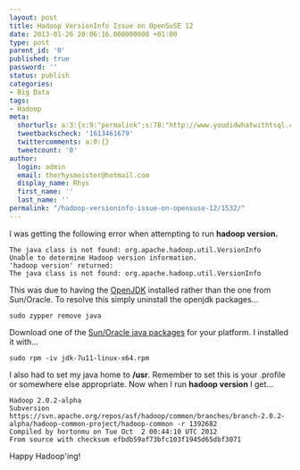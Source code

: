 ```yaml
---
layout: post
title: Hadoop VersionInfo Issue on OpenSuSE 12
date: 2013-01-26 20:06:16.000000000 +01:00
type: post
parent_id: '0'
published: true
password: ''
status: publish
categories:
- Big Data
tags:
- Hadoop
meta:
  shorturls: a:3:{s:9:"permalink";s:78:"http://www.youdidwhatwithtsql.com/hadoop-versioninfo-issue-on-opensuse-12/1532";s:7:"tinyurl";s:26:"http://tinyurl.com/a3epsp2";s:4:"isgd";s:19:"http://is.gd/vPZXD2";}
  tweetbackscheck: '1613461679'
  twittercomments: a:0:{}
  tweetcount: '0'
author:
  login: admin
  email: therhysmeister@hotmail.com
  display_name: Rhys
  first_name: ''
  last_name: ''
permalink: "/hadoop-versioninfo-issue-on-opensuse-12/1532/"
---
```

I was getting the following error when attempting to run **hadoop version.**

```
The java class is not found: org.apache.hadoop.util.VersionInfo
Unable to determine Hadoop version information.
'hadoop version' returned:
The java class is not found: org.apache.hadoop.util.VersionInfo
```

This was due to having the [OpenJDK](http://openjdk.java.net/) installed rather than the one from Sun/Oracle. To resolve this simply uninstall the openjdk packages...

```
sudo zypper remove java
```

Download one of the [Sun/Oracle java packages](http://www.oracle.com/technetwork/java/javase/downloads/index.html) for your platform. I installed it with...

```
sudo rpm -iv jdk-7u11-linux-x64.rpm
```

I also had to set my java home to **/usr**. Remember to set this is your .profile or somewhere else appropriate. Now when I run **hadoop version** I get...

```
Hadoop 2.0.2-alpha
Subversion https://svn.apache.org/repos/asf/hadoop/common/branches/branch-2.0.2-alpha/hadoop-common-project/hadoop-common -r 1392682
Compiled by hortonmu on Tue Oct  2 00:44:10 UTC 2012
From source with checksum efbdb59af73bfc103f1945d65dbf3071
```

Happy Hadoop'ing!

